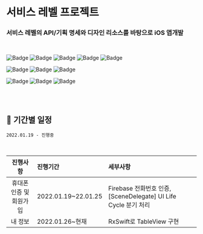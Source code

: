 
# 서비스 레벨 프로젝트


### 서비스 레벨의 API/기획 명세와 디자인 리소스를 바탕으로 iOS 앱개발

<br>

![Badge](https://img.shields.io/badge/Xcode-13.0-blue) 
![Badge](https://img.shields.io/badge/iOS-13.0-green)
![Badge](https://img.shields.io/badge/Swift-5-orange)
![Badge](https://img.shields.io/badge/FirebaseAuth-blue)
![Badge](https://img.shields.io/badge/FirebaseMessaging-yellow)

![Badge](https://img.shields.io/badge/RxSwift-6.5.0-critical)
![Badge](https://img.shields.io/badge/RxCocoa-6.5.0-important)
![Badge](https://img.shields.io/badge/Alamofire-5.0.1-red)


![Badge](https://img.shields.io/badge/R.swift-6.0.1-blueviolet)
![Badge](https://img.shields.io/badge/SnapKit-5.0.1-brightgreen)
![Badge](https://img.shields.io/badge/Toast-5.0.1-ff69b4)




<br>
<br>


## 🌱 기간별 일정

`2022.01.19 - 진행중`

<br>

| 진행사항 | 진행기간 | 세부사항 |
|:---:| :--- | :--- |
| 휴대폰 인증 및 회원가입 | 2022.01.19~22.01.25 | Firebase 전화번호 인증, [SceneDelegate] UI Life Cycle 분기 처리 |
| 내 정보 | 2022.01.26~현재 | RxSwift로 TableView 구현 |
 
<br>
<br>

